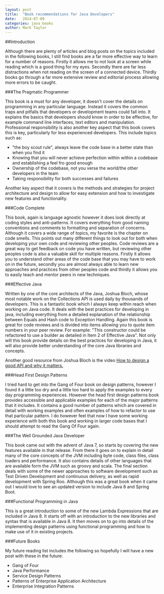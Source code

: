 ```yaml
---
layout: post
title:  "Book recommendations for Java Developers"
date:   2014-07-09
categories: java books 
author: Mark Taylor
---
```

##Introduction

Although there are plenty of articles and blog posts on the topics included in the following books, I still find books are a far more effective way to learn for a number of reasons. Firstly it allows me to not look at a screen while reading which is a good thing for my eyes. Secondly there are far less distractions when not reading on the screen of a connected device. Thirdly books go through a far more extensive review and editorial process allowing more errors to be caught. 

###The Pragmatic Programmer

This book is a must for any developer, it doesn't cover the details on programming in any particular language. Instead it covers the common traps and pitfalls that developers or development teams could fall into. It explains the basics that developers should know in order to be effective, for example command line interfaces, text editors and manipulation. Professional responsibility is also another key aspect that this book covers this is key, particularly for less experienced developers. This include topics such as:

 + "the boy scout rule", always leave the code base in a better state than when you find it
 + Knowing that you will never achieve perfection within within a codebase and establishing a feel fro good enough
 + Ownership of the codebase, not you verse the world/the other developers in the team
 + Taking responsibility for both successes and failures   

Another key aspect that it covers is the methods and strategies for project architecture and design to allow for easy extension and how to investigate new features and functionality. 

###Code Complete

This book, again is language agnostic however it does look directly at coding styles and anti-patterns. It covers everything from good naming conventions and comments to formatting and separation of concerns. Although it covers a wide range of topics, my favorite is the chapter on code smells. This points out many different things to look out for both when developing your own code and reviewing other peoples. Code reviews are a great way to get feedback on code you have written, but reviewing other peoples code is also a valuable skill for multiple reasons. Firstly it allows you to understand other areas of the code base that you may have to work on in the future, secondly you are almost always able to learn new approaches and practices from other peoples code and thirdly it allows you to easily teach and mentor peers in new techniques. 

###Effective Java

Written by one of the core architects of the Java, Joshua Bloch, whose most notable work on the Collections API is used daily by thousands of developers. This is a fantastic book which I always keep within reach when working on Java code. It deals with the best practices for developing in java, including everything from a detailed explanation of the relationship between Equals and Hash code to Exception Handling. Again this book is great for code reviews and is divided into items allowing you to quote item numbers in your peer review. For example: "This constructor could be refactored to use a builder as detailed in Item 2 of Effective Java". Not only will this book provide details on the best practices for developing in Java, it will also provide better understanding of the core Java libraries and concepts.
  
Another good resource from Joshua Bloch is the video [How to design a good API and why it matters.](https://www.youtube.com/watch?v=heh4OeB9A-c)

###Head First Design Patterns

I tried hard to get into the Gang of Four book on design patterns, however I found it a little too dry and a little too hard to apply the examples to every day programming experiences. However the head first design patterns book provides accessible and applicable examples for each of the major patterns that it includes. It contains a good number of patterns which are covered in detail with working examples and often examples of how to refactor to use that particular pattern. I do however feel that now I have some working experience with both this book and working in larger code bases that I should attempt to read the Gang Of Four again.    

###The Well Grounded Java Developer

This book came out with the advent of Java 7, so starts by covering the new features available in that release. From there it goes on to explain in detail many of the core concepts of the JVM including byte code, class files, class loaders and performance. It also contains details of other languages that are available form the JVM such as groovy and scala. The final section deals with some of the newer approaches to software development such as Test Driven Development and continuous delivery, as well as rapid development with Spring Roo. Although this was a great book when it came out I would love to see an updated version to include Java 8 and Spring Boot.
  

###Functional Programming in Java

This is a great introduction to some of the new Lambda Expressions that are included in Java 8. It starts off with an introduction to the new libraries and syntax that is available in Java 8. It then moves on to go into details of the implementing design patterns using functional programming and how to make use of it in existing projects.  

###Future Books

My future reading list includes the following so hopefully I will have a new post with these in the future:

+ Gang of Four
+ Java Performance
+ Service Design Patterns
+ Patterns of Enterprise Application Architecture
+ Enterprise Integration Patterns

